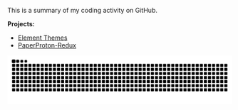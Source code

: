 This is a summary of my coding activity on GitHub.

**Projects:**
- [Element Themes](https://github.com/sudo-zach/Element-Themes)
- [PaperProton-Redux](https://github.com/sudo-zach/PaperProton-Redux)

<picture>
  <source media="(prefers-color-scheme: dark)" srcset="https://raw.githubusercontent.com/sudo-zach/sudo-zach/output/github-contribution-grid-snake-dark.svg">
  <source media="(prefers-color-scheme: light)" srcset="https://raw.githubusercontent.com/sudo-zach/sudo-zach/output/github-contribution-grid-snake.svg">
  <img alt="github contribution grid snake animation" src="https://raw.githubusercontent.com/sudo-zach/sudo-zach/output/github-contribution-grid-snake.svg">
</picture>
